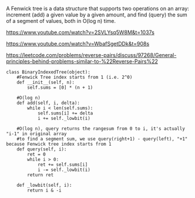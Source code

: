 A Fenwick tree is a data structure that supports two operations on an array: increment (add) a given value by a given amount, and find (query) the sum of a segment of values, both in O(log n) time.  

https://www.youtube.com/watch?v=2SVLYsq5W8M&t=1037s
 
https://www.youtube.com/watch?v=WbafSgetDDk&t=908s

https://leetcode.com/problems/reverse-pairs/discuss/97268/General-principles-behind-problems-similar-to-%22Reverse-Pairs%22

```
class BinaryIndexedTree(object):
    #Fenwick Tree index starts from 1 (i.e. 2^0)
    def __init__(self, n):
        self.sums = [0] * (n + 1) 
        
    #O(log n)
    def add(self, i, delta):
        while i < len(self.sums):
            self.sums[i] += delta
            i += self._lowbit(i)
    
    #O(log n), query returns the rangesum from 0 to i, it's actually "i-1" in original array
    #to find a segment sum, we use query(right+1) - query(left), "+1" because Fenwick tree index starts from 1
    def query(self, i):
        ret = 0
        while i > 0:
            ret += self.sums[i]
            i -= self._lowbit(i)
        return ret
    
    def _lowbit(self, i):
        return i & -i
```

